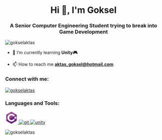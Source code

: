 <h1 align="center">Hi 👋, I'm Goksel</h1>
<h3 align="center">A Senior Computer Engineering Student trying to break into Game Development</h3>

<p align="left"> <img src="https://komarev.com/ghpvc/?username=gokselaktas&label=Profile%20views&color=0e75b6&style=flat" alt="gokselaktas" /> </p>

- 🌱 I’m currently learning **Unity🎮**

- 📫 How to reach me **aktas_goksel@hotmail.com**

<h3 align="left">Connect with me:</h3>
<p align="left">
<a href="https://linkedin.com/in/gokselaktas" target="blank"><img align="center" src="https://raw.githubusercontent.com/rahuldkjain/github-profile-readme-generator/master/src/images/icons/Social/linked-in-alt.svg" alt="gokselaktas" height="30" width="40" /></a>
</p>

<h3 align="left">Languages and Tools:</h3>
<p align="left"> <a href="https://www.w3schools.com/cs/" target="_blank" rel="noreferrer"> <img src="https://raw.githubusercontent.com/devicons/devicon/master/icons/csharp/csharp-original.svg" alt="csharp" width="40" height="40"/> </a> <a href="https://git-scm.com/" target="_blank" rel="noreferrer"> <img src="https://www.vectorlogo.zone/logos/git-scm/git-scm-icon.svg" alt="git" width="40" height="40"/> </a> <a href="https://unity.com/" target="_blank" rel="noreferrer"> <img src="https://www.vectorlogo.zone/logos/unity3d/unity3d-icon.svg" alt="unity" width="40" height="40"/> </a> </p>

<p><img align="center" src="https://github-readme-streak-stats.herokuapp.com/?user=gokselaktas&theme=dark" alt="gokselaktas" /></p>

